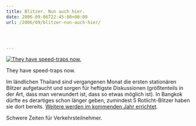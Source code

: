 ```yaml
---
title: Blitzer. Nun auch hier.
date: 2006-09-06T22:45:00+00:00
url: /2006/09/blitzer-nun-auch-hier/




---
```

<div class="flickr">
  <a href="http://www.flickr.com/photos/schreibblogade/236529232/" title="They have speed-traps now."><img src="//static.flickr.com/98/236529232_cce0e7b30c.jpg" alt="They have speed-traps now." /></a></p>

  <p>
    They have speed-traps now.
  </p>
</div>

Im ländlichen Thailand sind vergangenen Monat die ersten stationären Blitzer aufgetaucht und sorgen für heftigste Diskussionen (größtenteils in der Art, dass man verwundert ist, dass so etwas möglich ist). In Bangkok dürfte es derartiges schon länger geben, zumindest 5 Rotlicht-Blitzer haben sie dort bereits. [Weitere werden im kommenden Jahr errichtet][1].

Schwere Zeiten für Verkehrsteilnehmer.

 [1]: http://www.nationmultimedia.com/2006/09/07/national/national_30012981.php
